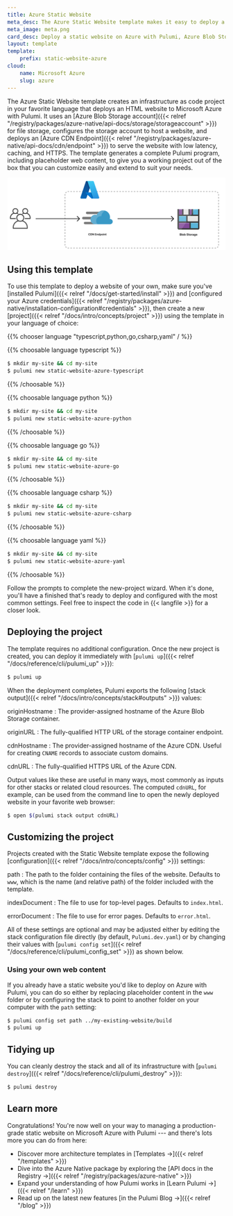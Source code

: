 ```yaml
---
title: Azure Static Website
meta_desc: The Azure Static Website template makes it easy to deploy a static website on Azure with Pulumi, Azure Blob Storage, and Azure CDN.
meta_image: meta.png
card_desc: Deploy a static website on Azure with Pulumi, Azure Blob Storage, and Azure CDN.
layout: template
template:
    prefix: static-website-azure
cloud:
    name: Microsoft Azure
    slug: azure
---
```


The Azure Static Website template creates an infrastructure as code project in your favorite language that deploys an HTML website to Microsoft Azure with Pulumi. It uses an [Azure Blob Storage account]({{< relref "/registry/packages/azure-native/api-docs/storage/storageaccount" >}}) for file storage, configures the storage account to host a website, and deploys an [Azure CDN Endpoint]({{< relref "/registry/packages/azure-native/api-docs/cdn/endpoint" >}}) to serve the website with low latency, caching, and HTTPS. The template generates a complete Pulumi program, including placeholder web content, to give you a working project out of the box that you can customize easily and extend to suit your needs.

![An architecture diagram of the Pulumi Azure Static Website template](./architecture.png)

## Using this template

To use this template to deploy a website of your own, make sure you've [installed Pulumi]({{< relref "/docs/get-started/install" >}}) and [configured your Azure credentials]({{< relref "/registry/packages/azure-native/installation-configuration#credentials" >}}), then create a new [project]({{< relref "/docs/intro/concepts/project" >}}) using the template in your language of choice:

{{% chooser language "typescript,python,go,csharp,yaml" / %}}

{{% choosable language typescript %}}

```bash
$ mkdir my-site && cd my-site
$ pulumi new static-website-azure-typescript
```

{{% /choosable %}}

{{% choosable language python %}}

```bash
$ mkdir my-site && cd my-site
$ pulumi new static-website-azure-python
```

{{% /choosable %}}

{{% choosable language go %}}

```bash
$ mkdir my-site && cd my-site
$ pulumi new static-website-azure-go
```

{{% /choosable %}}

{{% choosable language csharp %}}

```bash
$ mkdir my-site && cd my-site
$ pulumi new static-website-azure-csharp
```

{{% /choosable %}}

{{% choosable language yaml %}}

```bash
$ mkdir my-site && cd my-site
$ pulumi new static-website-azure-yaml
```

{{% /choosable %}}

Follow the prompts to complete the new-project wizard. When it's done, you'll have a finished that's ready to deploy and configured with the most common settings. Feel free to inspect the code in {{< langfile >}} for a closer look.

## Deploying the project

The template requires no additional configuration. Once the new project is created, you can deploy it immediately with [`pulumi up`]({{< relref "/docs/reference/cli/pulumi_up" >}}):

```bash
$ pulumi up
```

When the deployment completes, Pulumi exports the following [stack output]({{< relref "/docs/intro/concepts/stack#outputs" >}}) values:

originHostname
: The provider-assigned hostname of the Azure Blob Storage container.

originURL
: The fully-qualified HTTP URL of the storage container endpoint.

cdnHostname
: The provider-assigned hostname of the Azure CDN. Useful for creating `CNAME` records to associate custom domains.

cdnURL
: The fully-qualified HTTPS URL of the Azure CDN.

Output values like these are useful in many ways, most commonly as inputs for other stacks or related cloud resources. The computed `cdnURL`, for example, can be used from the command line to open the newly deployed website in your favorite web browser:

```bash
$ open $(pulumi stack output cdnURL)
```

## Customizing the project

Projects created with the Static Website template expose the following [configuration]({{< relref "/docs/intro/concepts/config" >}}) settings:

path
: The path to the folder containing the files of the website. Defaults to `www`, which is the name (and relative path) of the folder included with the template.

indexDocument
: The file to use for top-level pages. Defaults to `index.html`.

errorDocument
: The file to use for error pages. Defaults to `error.html`.

All of these settings are optional and may be adjusted either by editing the stack configuration file directly (by default, `Pulumi.dev.yaml`) or by changing their values with [`pulumi config set`]({{< relref "/docs/reference/cli/pulumi_config_set" >}}) as shown below.

### Using your own web content

If you already have a static website you'd like to deploy on Azure with Pulumi, you can do so either by replacing placeholder content in the `www` folder or by configuring the stack to point to another folder on your computer with the `path` setting:

```bash
$ pulumi config set path ../my-existing-website/build
$ pulumi up
```

## Tidying up

You can cleanly destroy the stack and all of its infrastructure with [`pulumi destroy`]({{< relref "/docs/reference/cli/pulumi_destroy" >}}):

```bash
$ pulumi destroy
```

## Learn more

Congratulations! You're now well on your way to managing a production-grade static website on Microsoft Azure with Pulumi --- and there's lots more you can do from here:

* Discover more architecture templates in [Templates &rarr;]({{< relref "/templates" >}})
* Dive into the Azure Native package by exploring the [API docs in the Registry &rarr;]({{< relref "/registry/packages/azure-native" >}})
* Expand your understanding of how Pulumi works in [Learn Pulumi &rarr;]({{< relref "/learn" >}})
* Read up on the latest new features [in the Pulumi Blog &rarr;]({{< relref "/blog" >}})
